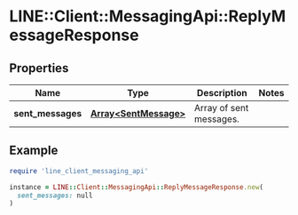 # LINE::Client::MessagingApi::ReplyMessageResponse

## Properties

| Name | Type | Description | Notes |
| ---- | ---- | ----------- | ----- |
| **sent_messages** | [**Array&lt;SentMessage&gt;**](SentMessage.md) | Array of sent messages. |  |

## Example

```ruby
require 'line_client_messaging_api'

instance = LINE::Client::MessagingApi::ReplyMessageResponse.new(
  sent_messages: null
)
```

